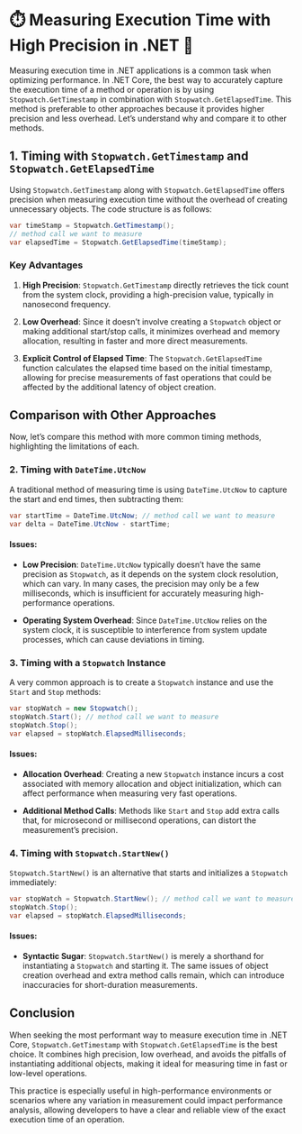 # ⏱️ Measuring Execution Time with High Precision in .NET 🎯

Measuring execution time in .NET applications is a common task when optimizing performance. In .NET Core, the best way to accurately capture the execution time of a method or operation is by using `Stopwatch.GetTimestamp` in combination with `Stopwatch.GetElapsedTime`. This method is preferable to other approaches because it provides higher precision and less overhead. Let’s understand why and compare it to other methods.

## 1. Timing with `Stopwatch.GetTimestamp` and `Stopwatch.GetElapsedTime`

Using `Stopwatch.GetTimestamp` along with `Stopwatch.GetElapsedTime` offers precision when measuring execution time without the overhead of creating unnecessary objects. The code structure is as follows:

```csharp
var timeStamp = Stopwatch.GetTimestamp();
// method call we want to measure
var elapsedTime = Stopwatch.GetElapsedTime(timeStamp);
```

### Key Advantages

1. **High Precision**: `Stopwatch.GetTimestamp` directly retrieves the tick count from the system clock, providing a high-precision value, typically in nanosecond frequency.
  
2. **Low Overhead**: Since it doesn’t involve creating a `Stopwatch` object or making additional start/stop calls, it minimizes overhead and memory allocation, resulting in faster and more direct measurements.

3. **Explicit Control of Elapsed Time**: The `Stopwatch.GetElapsedTime` function calculates the elapsed time based on the initial timestamp, allowing for precise measurements of fast operations that could be affected by the additional latency of object creation.

## Comparison with Other Approaches

Now, let’s compare this method with more common timing methods, highlighting the limitations of each.

### 2. Timing with `DateTime.UtcNow`

A traditional method of measuring time is using `DateTime.UtcNow` to capture the start and end times, then subtracting them:

```csharp
var startTime = DateTime.UtcNow; // method call we want to measure
var delta = DateTime.UtcNow - startTime;
```

#### Issues:
- **Low Precision**: `DateTime.UtcNow` typically doesn’t have the same precision as `Stopwatch`, as it depends on the system clock resolution, which can vary. In many cases, the precision may only be a few milliseconds, which is insufficient for accurately measuring high-performance operations.
  
- **Operating System Overhead**: Since `DateTime.UtcNow` relies on the system clock, it is susceptible to interference from system update processes, which can cause deviations in timing.

### 3. Timing with a `Stopwatch` Instance

A very common approach is to create a `Stopwatch` instance and use the `Start` and `Stop` methods:

```csharp
var stopWatch = new Stopwatch();
stopWatch.Start(); // method call we want to measure
stopWatch.Stop();
var elapsed = stopWatch.ElapsedMilliseconds;
```

#### Issues:
- **Allocation Overhead**: Creating a new `Stopwatch` instance incurs a cost associated with memory allocation and object initialization, which can affect performance when measuring very fast operations.
  
- **Additional Method Calls**: Methods like `Start` and `Stop` add extra calls that, for microsecond or millisecond operations, can distort the measurement’s precision.

### 4. Timing with `Stopwatch.StartNew()`

`Stopwatch.StartNew()` is an alternative that starts and initializes a `Stopwatch` immediately:

```csharp
var stopWatch = Stopwatch.StartNew(); // method call we want to measure
stopWatch.Stop();
var elapsed = stopWatch.ElapsedMilliseconds;
```

#### Issues:
- **Syntactic Sugar**: `Stopwatch.StartNew()` is merely a shorthand for instantiating a `Stopwatch` and starting it. The same issues of object creation overhead and extra method calls remain, which can introduce inaccuracies for short-duration measurements.

## Conclusion

When seeking the most performant way to measure execution time in .NET Core, `Stopwatch.GetTimestamp` with `Stopwatch.GetElapsedTime` is the best choice. It combines high precision, low overhead, and avoids the pitfalls of instantiating additional objects, making it ideal for measuring time in fast or low-level operations.

This practice is especially useful in high-performance environments or scenarios where any variation in measurement could impact performance analysis, allowing developers to have a clear and reliable view of the exact execution time of an operation.
